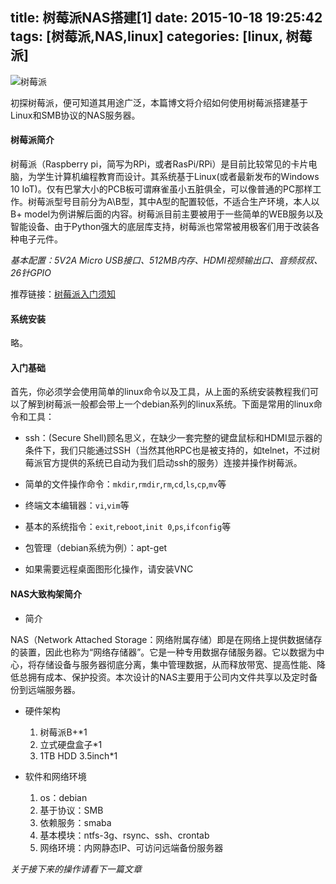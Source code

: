 title: 树莓派NAS搭建[1]
date: 2015-10-18 19:25:42
tags: [树莓派,NAS,linux]
categories: [linux, 树莓派]
---

![树莓派](/img/title/7.jpg)

初探树莓派，便可知道其用途广泛，本篇博文将介绍如何使用树莓派搭建基于Linux和SMB协议的NAS服务器。

#### 树莓派简介

树莓派（Raspberry pi，简写为RPi，或者RasPi/RPi）是目前比较常见的卡片电脑，为学生计算机编程教育而设计。其系统基于Linux(或者最新发布的Windows 10 IoT)。仅有巴掌大小的PCB板可谓麻雀虽小五脏俱全，可以像普通的PC那样工作。树莓派型号目前分为A\B型，其中A型的配置较低，不适合生产环境，本人以B+ model为例讲解后面的内容。树莓派目前主要被用于一些简单的WEB服务以及智能设备、由于Python强大的底层库支持，树莓派也常常被用极客们用于改装各种电子元件。

_基本配置：5V2A Micro USB接口、512MB内存、HDMI视频输出口、音频叔叔、26针GPIO_

推荐链接：[树莓派入门须知](http://www.shumeipai.net/thread-21180-1-1.html?_dsign=81e52e75)

#### 系统安装
略。

#### 入门基础

首先，你必须学会使用简单的linux命令以及工具，从上面的系统安装教程我们可以了解到树莓派一般都会带上一个debian系列的linux系统。下面是常用的linux命令和工具：

+ ssh：(Secure Shell)顾名思义，在缺少一套完整的键盘鼠标和HDMI显示器的条件下，我们只能通过SSH（当然其他RPC也是被支持的，如telnet，不过树莓派官方提供的系统已自动为我们启动ssh的服务）连接并操作树莓派。

+ 简单的文件操作命令：`mkdir`,`rmdir`,`rm`,`cd`,`ls`,`cp`,`mv`等

+ 终端文本编辑器：`vi`,`vim`等

+ 基本的系统指令：`exit`,`reboot`,`init 0`,`ps`,`ifconfig`等

+ 包管理（debian系统为例）：apt-get

+ 如果需要远程桌面图形化操作，请安装VNC

#### NAS大致构架简介

+ 简介

NAS（Network Attached Storage：网络附属存储）即是在网络上提供数据储存的装置，因此也称为“网络存储器”。它是一种专用数据存储服务器。它以数据为中心，将存储设备与服务器彻底分离，集中管理数据，从而释放带宽、提高性能、降低总拥有成本、保护投资。本次设计的NAS主要用于公司内文件共享以及定时备份到远端服务器。


+ 硬件架构
	1. 树莓派B+*1
	2. 立式硬盘盒子*1
	3. 1TB HDD 3.5inch*1

+ 软件和网络环境
	1. os：debian
	2. 基于协议：SMB
	3. 依赖服务：smaba
	4. 基本模块：ntfs-3g、rsync、ssh、crontab
	5. 网络环境：内网静态IP、可访问远端备份服务器

_关于接下来的操作请看下一篇文章_
